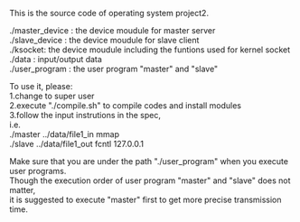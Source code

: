 This is the source code of operating system project2.

./master_device : the device moudule for master server  
./slave_device  : the device moudule for slave client  
./ksocket: the device moudule including the funtions used for kernel socket  
./data   : input/output data  
./user_program : the user program "master" and "slave"  


To use it, please:  
1.change to super user  
2.execute "./compile.sh" to compile codes and install modules  
3.follow the input instrutions in the spec,   
i.e.  
./master ../data/file1_in mmap  
./slave ../data/file1_out fcntl 127.0.0.1  

Make sure that you are under the path "./user_program" when you execute user programs.  
Though the execution order of user program "master" and "slave" does not matter,  
it is suggested to execute "master" first to get more precise transmission time.

